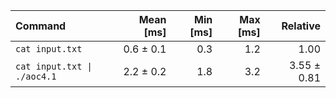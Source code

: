 | Command | Mean [ms] | Min [ms] | Max [ms] | Relative |
|:---|---:|---:|---:|---:|
| `cat input.txt` | 0.6 ± 0.1 | 0.3 | 1.2 | 1.00 |
| `cat input.txt \| ./aoc4.1` | 2.2 ± 0.2 | 1.8 | 3.2 | 3.55 ± 0.81 |
